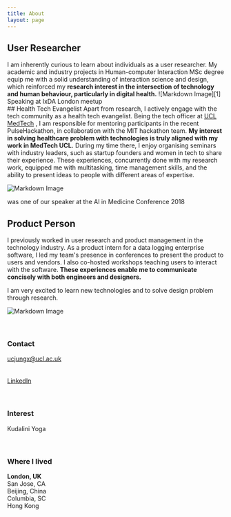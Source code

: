 ```yaml
---
title: About
layout: page
---
```



<h2>User Researcher</h2>
I am inherently curious to learn about individuals as a user researcher. My academic and industry projects in Human-computer Interaction MSc degree equip me with a solid understanding of interaction science and design, which reinforced my <b>research interest in the intersection of technology and human behaviour, particularly in digital health.</b>
![Markdown Image][1]
<figcaption class="caption">Speaking at IxDA London meetup </figcaption>
## Health Tech Evangelist
Apart from research, I actively engage with the tech community as a health tech evangelist. Being the tech officer at <a href = 'http://www.uclmed.tech/' target="_blank">UCL MedTech</a> , I am responsible for mentoring participants in the recent PulseHackathon, in collaboration with the MIT hackathon team. <b>My interest in solving healthcare problem with technologies is truly aligned with my work in MedTech UCL.</b> During my time there, I enjoy organising seminars with industry leaders, such as startup founders and women in tech to share their experience. These experiences, concurrently done with my research work, equipped me with multitasking, time management skills, and the ability to present ideas to people with different areas of expertise.

![Markdown Image][2]

<figcaption class="caption">was one of our speaker at the AI in Medicine Conference 2018</figcaption>

## Product Person
I previously worked in user research and product management in the technology industry. As a product intern for a data logging enterprise software, I led my team's presence in conferences to present the product to users and vendors. I also co-hosted workshops teaching users to interact with the software. <b>These experiences enable me to communicate concisely with both engineers and designers.</b>

I am very excited to learn new technologies and to solve design problem through research.

![Markdown Image][3]
<br>
<br>
<br>
### Contact
ucjungx@ucl.ac.uk
<br>
<br>
<br>
<a href = 'http://www.uclmed.tech/' target="_blank" >LinkedIn</a>
<br><br>
<br>
### Interest
Kudalini Yoga
<br>
<br><br>
### Where I lived
<b>London, UK </b><br>
San Jose, CA<br>
Beijing, China<br>
Columbia, SC<br>
Hong Kong<br>

[1]: https://chloenhy.github.io/assets/images/about/IxDA1.png
[2]: https://chloenhy.github.io/assets/images/about/medtech-3.jpg
[3]: https://chloenhy.github.io/assets/images/about/cisco.jpg

